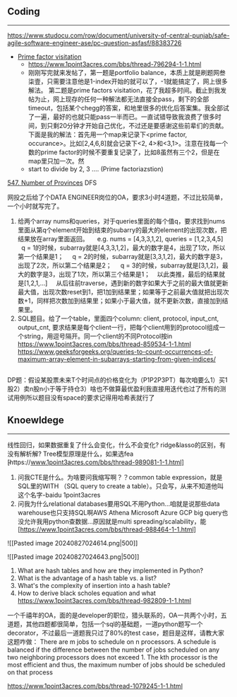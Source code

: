 ## Coding
---
https://www.studocu.com/row/document/university-of-central-punjab/safe-agile-software-engineer-ase/pc-question-asfasf/88383726
-  [Prime factor visitation](https://stackoverflow.com/questions/70935535/prime-factor-visitation-flipping-states-based-on-prime-factors)
	- https://www.1point3acres.com/bbs/thread-796294-1-1.html
	- 刚刚写完就来发帖了，第一题是portfolio balance，本质上就是刷题网叁柒壹，只需要注意他是1-index开始的就可以了，-1就能搞定了，网上很多解法。
第二题是prime factors visitation，花了我超多时间。截止到我发帖为止，网上现存的任何一种解法都无法直接全pass，剩下的全部timeout，包括某个chegg的答案，和地里很多的优化后答案集。我全部试了一遍，最好的也就只能pass一半而已。一直试错导致我浪费了很多时间，到只剩20分钟才开始自己优化，不过还是要感谢这些前辈们的贡献。
下面是我的解法：首先用一个map来记录下<prime factor, occurance>。比如[2,4,6,8]就会记录下<2, 4>和<3,1>。注意在找每一个数的prime factor的时候不要重复记录了，比如8虽然有三个2，但是在map里只加一次。然
	- start to divide by 2, 3 .... (Prime factoriazstion)



[547. Number of Provinces](https://leetcode.com/problems/number-of-provinces/)
DFS



网投之后给了个DATA ENGINEER岗位的OA，要求3小时4道题，不过比较简单，一个小时就写完了。
1. 给两个array nums和queries，对于queries里面的每个值q，要求找到nums里面从第q个element开始到结束的subarry的最大的element的出现次数，把结果放在array里面返回。
    e.g. nums = [4,3,3,1,2], queries = [1,2,3,4,5]
    q = 1的时候，subarray就是[4,3,3,1,2]，最大的数字是4，出现了1次，所以第一个结果是1；
    q = 2的时候，subarray就是[3,3,1,2]，最大的数字是3，出现了2次，所以第二个结果是2；
    q = 3的时候，subarray就是[3,1,2]，最大的数字是3，出现了1次，所以第三个结果是1；
   以此类推，最后的结果就是[1,2,1,...]
    从后往前traverse，遇到新的数字如果大于之前的最大值就更新最大值，出现次数reset到1，把1加到结果里；如果等于之前最大值就把出现次数+1，同样把次数加到结果里；如果小于最大值，就不更新次数，直接加到结果里。
2. SQL题目。给了一个table，里面四个column: client, protocol, input_cnt, output_cnt, 要求结果是每个client一行，把每个client用到的protocol组成一个string，用逗号隔开。同一个client的不同Protocol按in
https://www.1point3acres.com/bbs/thread-859534-1-1.html
https://www.geeksforgeeks.org/queries-to-count-occurrences-of-maximum-array-element-in-subarrays-starting-from-given-indices/
```python
```

DP题：假设某股票未来T个时间点的价格变化为（P1P2P3PT）每次咱要么1）买1股2）卖n股n小于等于持仓3）啥也不做算最优盈利我直接用迭代也过了所有的测试用例所以题目没有space的要求记得用哈希表就行了

## Knoewldege
---
线性回归，如果数据重复了什么会变化，什么不会变化?
ridge&lasso的区别，有没有解析解?
Tree模型原理是什么，如果选fea‍
[‌‌‌‌‌‍̴https://www.1point3acres.com/bbs/thread-989081-1-1.html]

1. 问我CTE是什么。为啥要问我缩写啊？？common table expression，就是SQL里的WITH （SQL query to create a table）。只会写，从来不知道他叫这个名字-baidu 1point3acres
2. 问我为什么relational databases要用SQL不用Python…咱就是说那些data warehouse也只支持SQL啊AWS Athena Microsoft Azure GCP big query也没允许我用python查数据…原因就是multi spreading/scalability，能
[https://www.1point3acres.com/bbs/thread-988464-1-1.html]



![[Pasted image 20240827024614.png|500]]

![[Pasted image 20240827024643.png|500]]
1. What are hash tables and how are they implemented in Python?
2. What is the advantage of a hash table vs. a list?
3. What's the complexity of insertion into a hash table?
4. How to derive black scholes equation and what
https://www.1point3acres.com/bbs/thread-982809-1-1.html

一个千禧年的OA，面的是developer的职位，猎头联系的，OA一共两个小时，五道题，其他四题都很简单，包括一个sql的基础题，一道python题写一个decorator，不过最后一道题我只过了80%的test case，题目是这样，请教大家这题咋做：
There are m jobs to schedule on n processors. A schedule is balanced if the difference between the number of jobs scheduled on any two neighboring processors does not exceed 1. The kth processor is the most efficient and thus, the maximum number of jobs should be scheduled on that process

https://www.1point3acres.com/bbs/thread-1079245-1-1.html